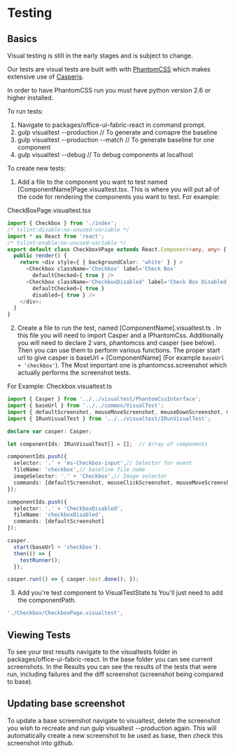 # Testing

## Basics

Visual testing is still in the early stages and is subject to change.

Our tests are visual tests are built with with [PhantomCSS](https://github.com/Huddle/PhantomCSS) which makes extensive use of [Casperjs](http://casperjs.org/).

In order to have PhantomCSS run you must have python version 2.6 or higher installed.

To run tests:

1. Navigate to packages/office-ui-fabric-react in command prompt.
2. gulp visualtest --production                          // To generate and comapre the baseline
3. gulp visualtest --production --match <ComponentName>  // To generate baseline for one component
4. gulp visualtest --debug                               // To debug components at localhost

To create new tests:
1. Add a file to the component you want to test named [ComponentName]Page.visualtest.tsx. This is where you will put all of the code for rendering the components you want to test. For example:

CheckBoxPage.visualtest.tsx
```typescript
import { Checkbox } from './index';
/* tslint:disable:no-unused-variable */
import * as React from 'react';
/* tslint:enable:no-unused-variable */
export default class CheckboxVPage extends React.Component<any, any> {
  public render() {
    return <div style={ { backgroundColor: 'white' } } >
      <Checkbox className='Checkbox' label='Check Box'
        defaultChecked={ true } />
      <Checkbox className='CheckboxDisabled' label='Check Box Disabled'
        defaultChecked={ true }
        disabled={ true } />
    </div>;
  }
}
```
2. Create a file to run the test, named [ComponentName].visualtest.ts . In this file you will need to import Casper and a IPhantomCss. Additionally you will need to declare 2 vars, phantomcss and casper (see below). Then you can use them to perform various functions. The proper start url to give casper is baseUrl + [ComponentName] (For example ` baseUrl + 'checkbox' `). The Most important one is phantomcss.screenshot which actually performs the screenshot tests.

For Example:
Checkbox.visualtest.ts
```typescript
import { Casper } from '../../visualtest/PhantomCssInterface';
import { baseUrl } from '../../common/VisualTest';
import { defaultScreenshot, mouseMoveScreenshot, mouseDownScreenshot, mouseClickScreenshot } from '../../visualtest/RunVisualTest';
import { IRunVisualTest } from '../../visualtest/IRunVisualTest';

declare var casper: Casper;

let componentIds: IRunVisualTest[] = [];  // Array of components

componentIds.push({
  selector: '.' + 'ms-Checkbox-input',// Selector for event
  fileName: 'checkbox',// baseline file name
  imageSelector: '.' + 'Checkbox',// Image selector
  commands: [defaultScreenshot, mouseClickScreenshot, mouseMoveScreenshot, mouseDownScreenshot] // Events for screen shots refer RunVisualTest.ts
});

componentIds.push({
  selector: '.' + 'CheckboxDisabled',
  fileName: 'checkboxDisabled',
  commands: [defaultScreenshot]
});

casper.
  start(baseUrl + 'checkbox').
  then(() => {
    testRunner();
  });

casper.run(() => { casper.test.done(); });
```
3. Add you're test component to VisualTestState.ts You'll just need to add the componentPath.
```typescript
'./Checkbox/CheckboxPage.visualtest',
```
## Viewing Tests
To see your test results navigate to the visualtests folder in packages/office-ui-fabric-react. In the base folder you can see current screenshots. In the Results you can see the results of the tests that were run, including failures and the diff screenshot (screenshot being compared to base).

## Updating base screenshot
To update a base screenshot navigate to visualtest, delete the screenshot you wish to recreate and run gulp visualtest --production again. This will automatically create a new screenshot to be used as base, then check this screenshot into github.